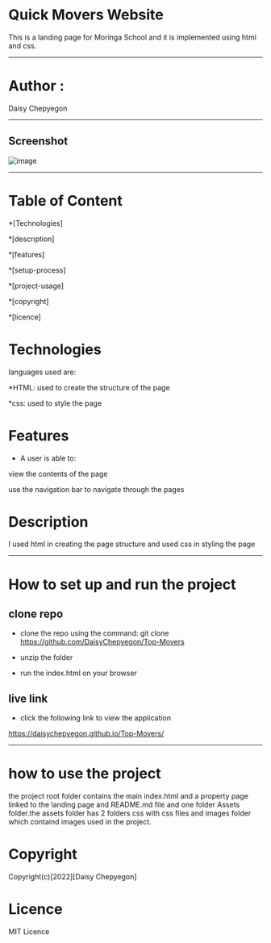# Quick Movers Website

This is a landing page for Moringa School and it is implemented using html and css.

---
# Author : 
Daisy Chepyegon

---

## Screenshot

![image](/Assets/images/Moringa.png)


---

# Table of Content
*[Technologies]

*[description]

*[features]

*[setup-process]

*[project-usage]

*[copyright]

*[licence]

# Technologies

languages used are:

*HTML: used to create the structure of the page

*css: used to style the page

# Features

* A user is able to:

view the contents of the page

use the navigation bar to navigate through the pages

# Description

I used html in creating the page structure and used css in styling the page

---
# How to set up and run the project

## clone repo

* clone the repo using the command: git clone 
https://github.com/DaisyChepyegon/Top-Movers

* unzip the folder 

* run the index.html on your browser

## live link

* click the following link to view the application

https://daisychepyegon.github.io/Top-Movers/

---

# how to use the project

the project root folder contains the main index.html and a property page linked to the landing page and README.md file and one folder Assets folder.the assets folder has 2 folders css with css files and images folder which containd images used in the project.

# Copyright

Copyright(c)[2022][Daisy Chepyegon]

# Licence

MIT Licence